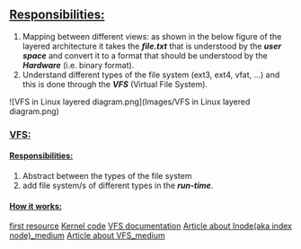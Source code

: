 ## <b><u>Responsibilities:</u></b>
1. Mapping between different views: as shown in the below figure of the layered architecture it takes the <b><i>file.txt</i></b> that is understood by the <b><i>user space</i></b> and convert it to a format that should be understood by the <b><i>Hardware</i></b> (i.e. binary format).
2. Understand different types of the file system (ext3, ext4, vfat, ...) and this is done through the <b><i>VFS</i></b> (Virtual File System).

![VFS in Linux layered diagram.png](Images/VFS in Linux layered diagram.png)
### <b><u>VFS:</u></b>
#### <b><u>Responsibilities:</u></b>
1. Abstract between the types of the file system
2. add file system/s of different types in the <i><b>run-time</b></i>.

#### <b><u>How it works:</u></b>
[first resource](https://www.starlab.io/blog/introduction-to-the-linux-virtual-filesystem-vfs-part-i-a-high-level-tour)
[Kernel code](https://elixir.bootlin.com/linux/v5.7-rc4/source/include/linux/fs.h#L2234)
[VFS documentation](https://www.kernel.org/doc/html/next/filesystems/vfs.html)
[Article about Inode(aka index node)_medium](https://medium.com/@boutnaru/linux-what-is-an-inode-7ba47a519940)
[Article about VFS_medium](https://medium.com/@boutnaru/linux-vfs-virtual-file-system-2dc0f26cdfc0)
